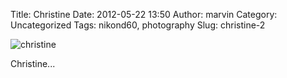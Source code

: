 Title: Christine
Date: 2012-05-22 13:50
Author: marvin
Category: Uncategorized
Tags: nikond60, photography
Slug: christine-2

![christine]({filename}/images/7248193914_c61cd7f5a9_b.jpg)

Christine...

